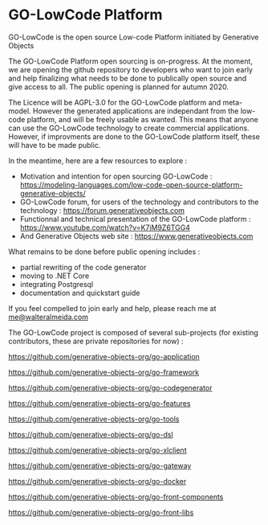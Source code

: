 # GO-LowCode Platform
GO-LowCode is the open source Low-code Platform initiated by Generative Objects

The GO-LowCode Platform open sourcing is on-progress. At the moment, we are opening the github repository to developers who want to join early and help finalizing what needs to be done to publically open source and give access to all. The public opening is planned for autumn 2020. 

The Licence will be AGPL-3.0 for the GO-LowCode platform and meta-model. However the generated applications are independant from the low-code platform, and will be freely usable as wanted. This means that anyone can use the GO-LowCode technology to create commercial applications. However, if improvments are done to the GO-LowCode platform itself, these will have to be made public.

In the meantime, here are a few resources to explore :
* Motivation and intention for open sourcing GO-LowCode :  https://modeling-languages.com/low-code-open-source-platform-generative-objects/
* GO-LowCode forum, for users of the technology and contributors to the technology : https://forum.generativeobjects.com
* Functionnal and technical presentation of the GO-LowCode platform : https://www.youtube.com/watch?v=K7iM9Z6TGG4
* And Generative Objects web site : https://www.generativeobjects.com

What remains to be done before public opening includes :

* partial rewriting of the code generator
* moving to .NET Core 
* integrating Postgresql
* documentation and quickstart guide

If you feel compelled to join early and help, please reach me at me@walteralmeida.com


The GO-LowCode project is composed of several sub-projects (for existing contributors, these are private repositories for now) :

https://github.com/generative-objects-org/go-application

https://github.com/generative-objects-org/go-framework

https://github.com/generative-objects-org/go-codegenerator

https://github.com/generative-objects-org/go-features

https://github.com/generative-objects-org/go-tools

https://github.com/generative-objects-org/go-dsl

https://github.com/generative-objects-org/go-xlclient

https://github.com/generative-objects-org/go-gateway

https://github.com/generative-objects-org/go-docker

https://github.com/generative-objects-org/go-front-components

https://github.com/generative-objects-org/go-front-libs




